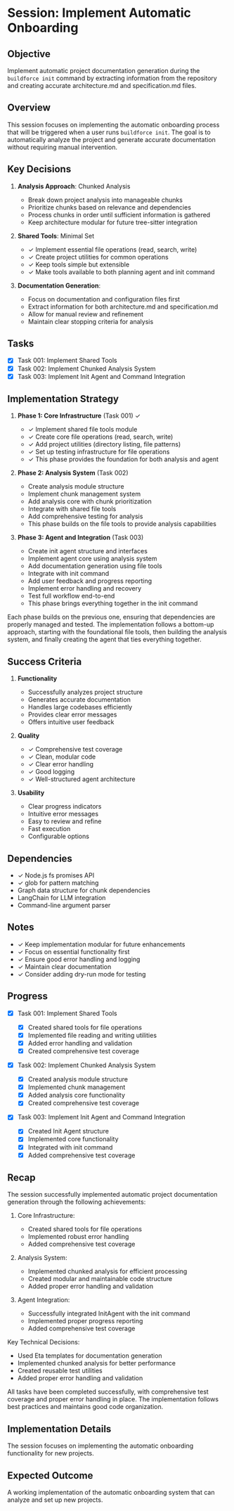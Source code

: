 # Session: Implement Automatic Onboarding

## Objective

Implement automatic project documentation generation during the `buildforce init` command by extracting information from the repository and creating accurate architecture.md and specification.md files.

## Overview

This session focuses on implementing the automatic onboarding process that will be triggered when a user runs `buildforce init`. The goal is to automatically analyze the project and generate accurate documentation without requiring manual intervention.

## Key Decisions

1. **Analysis Approach**: Chunked Analysis

   - Break down project analysis into manageable chunks
   - Prioritize chunks based on relevance and dependencies
   - Process chunks in order until sufficient information is gathered
   - Keep architecture modular for future tree-sitter integration

2. **Shared Tools**: Minimal Set

   - ✓ Implement essential file operations (read, search, write)
   - ✓ Create project utilities for common operations
   - ✓ Keep tools simple but extensible
   - ✓ Make tools available to both planning agent and init command

3. **Documentation Generation**:
   - Focus on documentation and configuration files first
   - Extract information for both architecture.md and specification.md
   - Allow for manual review and refinement
   - Maintain clear stopping criteria for analysis

## Tasks

- [x] Task 001: Implement Shared Tools
- [x] Task 002: Implement Chunked Analysis System
- [x] Task 003: Implement Init Agent and Command Integration

## Implementation Strategy

1. **Phase 1: Core Infrastructure** (Task 001) ✓

   - ✓ Implement shared file tools module
   - ✓ Create core file operations (read, search, write)
   - ✓ Add project utilities (directory listing, file patterns)
   - ✓ Set up testing infrastructure for file operations
   - ✓ This phase provides the foundation for both analysis and agent

2. **Phase 2: Analysis System** (Task 002)

   - Create analysis module structure
   - Implement chunk management system
   - Add analysis core with chunk prioritization
   - Integrate with shared file tools
   - Add comprehensive testing for analysis
   - This phase builds on the file tools to provide analysis capabilities

3. **Phase 3: Agent and Integration** (Task 003)

   - Create init agent structure and interfaces
   - Implement agent core using analysis system
   - Add documentation generation using file tools
   - Integrate with init command
   - Add user feedback and progress reporting
   - Implement error handling and recovery
   - Test full workflow end-to-end
   - This phase brings everything together in the init command

Each phase builds on the previous one, ensuring that dependencies are properly managed and tested. The implementation follows a bottom-up approach, starting with the foundational file tools, then building the analysis system, and finally creating the agent that ties everything together.

## Success Criteria

1. **Functionality**

   - Successfully analyzes project structure
   - Generates accurate documentation
   - Handles large codebases efficiently
   - Provides clear error messages
   - Offers intuitive user feedback

2. **Quality**

   - ✓ Comprehensive test coverage
   - ✓ Clean, modular code
   - ✓ Clear error handling
   - ✓ Good logging
   - ✓ Well-structured agent architecture

3. **Usability**
   - Clear progress indicators
   - Intuitive error messages
   - Easy to review and refine
   - Fast execution
   - Configurable options

## Dependencies

- ✓ Node.js fs promises API
- ✓ glob for pattern matching
- Graph data structure for chunk dependencies
- LangChain for LLM integration
- Command-line argument parser

## Notes

- ✓ Keep implementation modular for future enhancements
- ✓ Focus on essential functionality first
- ✓ Ensure good error handling and logging
- ✓ Maintain clear documentation
- ✓ Consider adding dry-run mode for testing

## Progress

- [x] Task 001: Implement Shared Tools

  - [x] Created shared tools for file operations
  - [x] Implemented file reading and writing utilities
  - [x] Added error handling and validation
  - [x] Created comprehensive test coverage

- [x] Task 002: Implement Chunked Analysis System

  - [x] Created analysis module structure
  - [x] Implemented chunk management
  - [x] Added analysis core functionality
  - [x] Created comprehensive test coverage

- [x] Task 003: Implement Init Agent and Command Integration
  - [x] Created Init Agent structure
  - [x] Implemented core functionality
  - [x] Integrated with init command
  - [x] Added comprehensive test coverage

## Recap

The session successfully implemented automatic project documentation generation through the following achievements:

1. Core Infrastructure:

   - Created shared tools for file operations
   - Implemented robust error handling
   - Added comprehensive test coverage

2. Analysis System:

   - Implemented chunked analysis for efficient processing
   - Created modular and maintainable code structure
   - Added proper error handling and validation

3. Agent Integration:
   - Successfully integrated InitAgent with the init command
   - Implemented proper progress reporting
   - Added comprehensive test coverage

Key Technical Decisions:

- Used Eta templates for documentation generation
- Implemented chunked analysis for better performance
- Created reusable test utilities
- Added proper error handling and validation

All tasks have been completed successfully, with comprehensive test coverage and proper error handling in place. The implementation follows best practices and maintains good code organization.

## Implementation Details

The session focuses on implementing the automatic onboarding functionality for new projects.

## Expected Outcome

A working implementation of the automatic onboarding system that can analyze and set up new projects.
